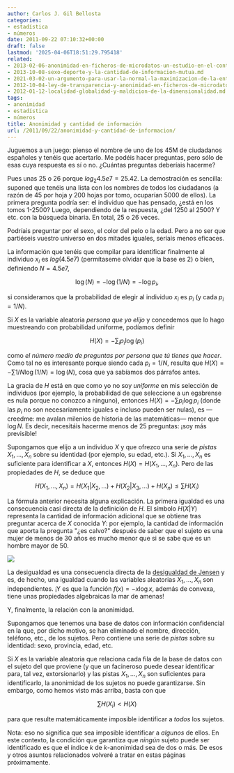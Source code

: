 ```yaml
---
author: Carlos J. Gil Bellosta
categories:
- estadística
- números
date: 2011-09-22 07:10:32+00:00
draft: false
lastmod: '2025-04-06T18:51:29.795418'
related:
- 2013-02-06-anonimidad-en-ficheros-de-microdatos-un-estudio-en-el-contexto-espanol.md
- 2013-10-08-sexo-deporte-y-la-cantidad-de-informacion-mutua.md
- 2021-03-02-un-argumento-para-usar-la-normal-la-maximizacion-de-la-entropia.md
- 2012-10-04-ley-de-transparencia-y-anonimidad-en-ficheros-de-microdatos-ii.md
- 2012-01-12-localidad-globalidad-y-maldicion-de-la-dimensionalidad.md
tags:
- anonimidad
- estadística
- números
title: Anonimidad y cantidad de información
url: /2011/09/22/anonimidad-y-cantidad-de-informacion/
---
```


Juguemos a un juego: pienso el nombre de uno de los 45M de ciudadanos españoles y tenéis que acertarlo. Me podéis hacer preguntas, pero sólo de esas cuya respuesta es sí o no. ¿Cuántas preguntas deberíais hacerme?

Pues unas 25 o 26 porque $log_2 4.5e7 = 25.42$. La demostración es sencilla: suponed que tenéis una lista con los nombres de todos los ciudadanos (a razón de 45 por hoja y 200 hojas por tomo, ocuparían 5000 de ellos). La primera pregunta podría ser: el individuo que has pensado, ¿está en los tomos 1-2500? Luego, dependiendo de la respuesta, ¿del 1250 al 2500? Y etc. con la búsqueda binaria. En total, 25 o 26 veces.

Podríais preguntar por el sexo, el color del pelo o la edad. Pero a no ser que partiéseis vuestro universo en dos mitades iguales, seríais menos eficaces.

La información que tenéis que compilar para identificar finalmente al individuo $x_i$ es $log( 4.5e7 )$ (permítaseme olvidar que la base es 2) o bien, definiendo $N = 4.5e7$,


$$ \log( N ) = -\log( 1/ N) = -\log p_i,$$


si consideramos que la probabilidad de elegir al individuo $x_i$ es $p_i$ (y cada $p_i = 1/N$).

Si $X$ es la variable aleatoria _persona que yo elijo_ y concedemos que lo hago muestreando con probabilidad uniforme, podíamos definir


$$ H(X) = -\sum_i p_i \log( p_i )$$


como _el número medio de preguntas por persona que tú tienes que hacer_. Como tal no es interesante porque siendo cada $p_i = 1/N$, resulta que $H(X) = -\sum 1/N \log( 1/N ) = \log(N)$, cosa que ya sabíamos dos párrafos antes.

La gracia de $H$ está en que como yo no soy _uniforme_ en mis selección de individuos (por ejemplo, la probabilidad de que seleccione a un egabrense es nula porque no conozco a ninguno), entonces $H(X) = - \sum p_i \log p_i$ (donde las $p_i$ no son necesariamente iguales e incluso pueden ser nulas), es —creedme: me avalan milenios de historia de las matemáticas— menor que $\log N$. Es decir, necesitáis hacerme menos de 25 preguntas: ¡soy más previsible!

Supongamos que elijo a un individuo $X$ y que ofrezco una serie de _pistas_ $X_1, \dots, X_n$ sobre su identidad (por ejemplo, su edad, etc.). Si $X_1, \dots, X_n$ es suficiente para identificar a $X$, entonces $H(X) = H( X_1, \dots, X_n )$. Pero de las propiedades de $H$, se deduce que


$$ H( X_1, \dots, X_n ) = H( X_1 | X_2, \dots ) + H( X_2 | X_3, \dots ) + H( X_n ) \le \sum H( X_i )$$


La fórmula anterior necesita alguna explicación. La primera igualdad es una consecuencia casi directa de la definición de $H$. El símbolo $H( X| Y)$ representa la cantidad de información adicional que se obtiene tras preguntar acerca de $X$ conocida $Y$: por ejemplo, la cantidad de información que aporta la pregunta "¿es calvo?" después de saber que el sujeto es una mujer de menos de 30 años es mucho menor que si se sabe que es un hombre mayor de 50.

[![](/wp-uploads/2011/09/xlogx.png#center)
](/wp-uploads/2011/09/xlogx.png#center)

La desigualdad es una consecuencia directa de la [desigualdad de Jensen](https://datanalytics.com/2011/05/26/el-problema-de-la-media-el-problema-con-la-media/) y es, de hecho, una igualdad cuando las variables aleatorias $X_1, \dots, X_n$ son independientes. ¡Y es que la función $f(x) = -x \log x$, además de convexa, tiene unas propiedades algebraicas la mar de amenas!

Y, finalmente, la relación con la anonimidad.

Supongamos que tenemos una base de datos con información confidencial en la que, por dicho motivo, se han eliminado el nombre, dirección, teléfono, etc., de los sujetos. Pero contiene una serie de _pistas_ sobre su identidad: sexo, provincia, edad, etc.

Si $X$ es la variable aleatoria que relaciona cada fila de la base de datos con el sujeto del que proviene (y que un facineroso puede desear identificar para, tal vez, extorsionarlo) y las pistas $X_1, \dots, X_n$ son suficientes para identificarlo, la anonimidad de los sujetos no puede garantizarse. Sin embargo, como hemos visto más arriba, basta con que


$$ \sum H( X_i ) < H( X )$$


para que resulte matemáticamente imposible identificar a _todos_ los sujetos.

Nota: eso no significa que sea imposible identificar a _algunos_ de ellos. En este contexto, la condición que garantiza que _ningún_ sujeto puede ser identificado es que el índice _k_ de _k_-anonimidad sea de dos o más. De esos y otros asuntos relacionados volveré a tratar en estas páginas próximamente.